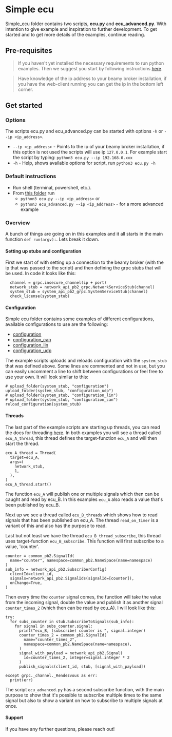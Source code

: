# Simple ecu
Simple_ecu folder contains two scripts, **ecu.py** and **ecu_advanced.py**. With intention to give example and inspiration to further development. To get started and to get more details of the examples, continue reading.
## Pre-requisites
> If you haven't yet installed the necessary requirements to run python examples. Then we suggest you start by following instructions [here](https://github.com/beamylabs/beamylabs-start/tree/improve-sample-and-docs/examples/grpc/python#readme).

> Have knowledge of the ip address to your beamy broker installation, if you have the web-client running you can get the ip in the bottom left corner.

## Get started
### Options
The scripts ecu.py and ecu_advanced.py can be started with options `-h` or `--ip <ip_address>`.
* `--ip <ip_address>` - Points to the ip of your beamy broker installation, if this option is not used the scripts will use ip `127.0.0.1`. For example start the script by typing: `python3 ecu.py --ip 192.168.0.xxx`
* `-h` - Help, shows available options for script, run `python3 ecu.py -h`

### Default instructions
* Run shell (terminal, powershell, etc.).
* From [this folder](.) run
  * `python3 ecu.py --ip <ip_address>` or
  * `python3 ecu_advanced.py --ip <ip_address>` - for a more advanced example

### Overview
A bunch of things are going on in this examples and it all starts in the main function `def run(argv):`. Lets break it down.

#### Setting up stubs and configuration
First we start of with setting up a connection to the beamy broker (with the ip that was passed to the script) and then defining the grpc stubs that will be used. In code it looks like this:
```
  channel = grpc.insecure_channel(ip + port)
  network_stub = network_api_pb2_grpc.NetworkServiceStub(channel)
  system_stub = system_api_pb2_grpc.SystemServiceStub(channel)
  check_license(system_stub)
```

#### Configuration
Simple ecu folder contains some examples of different configurations, available configurations to use are the following:
* [configuration](https://github.com/beamylabs/beamylabs-start/tree/improve-sample-and-docs/examples/grpc/python/simple_ecu/configuration)
* [configuration_can](https://github.com/beamylabs/beamylabs-start/tree/improve-sample-and-docs/examples/grpc/python/simple_ecu/configuration_can)
* [configuration_lin](https://github.com/beamylabs/beamylabs-start/tree/improve-sample-and-docs/examples/grpc/python/simple_ecu/configuration_lin)
* [configuration_udp](https://github.com/beamylabs/beamylabs-start/tree/improve-sample-and-docs/examples/grpc/python/simple_ecu/configuration_udp)

The example scripts uploads and reloads configuration with the `system_stub` that was defined above. Some lines are commented and not in use, but you can easily uncomment a line to shift between configurations or feel free to use your own.
It will look similar to this:
```
# upload_folder(system_stub, "configuration")
upload_folder(system_stub, "configuration_udp")
# upload_folder(system_stub, "configuration_lin")
# upload_folder(system_stub, "configuration_can")
reload_configuration(system_stub)
```

#### Threads
The last part of the example scripts are starting up threads, you can read the docs for threading [here](https://docs.python.org/3/library/threading.html). 
In both examples you will see a thread called `ecu_A_thread`, this thread defines the target-function `ecu_A` and will then start the thread. 
```
ecu_A_thread = Thread(
  target=ecu_A,
  args=(
    network_stub,
    1,
  ),
)
ecu_A_thread.start()
```
The function `ecu_A` will publish one or multiple signals which then can be caught and read by ecu_B. In this examples `ecu_A` also reads a value that's been published by ecu_B.

Next up we see a thread called `ecu_B_threads` which shows how to read signals that has been published on ecu_A. The thread `read_on_timer` is a variant of this and also has the purpose to read.

Last but not least we have the thread `ecu_B_thread_subscribe`, this thread uses target-function `ecu_B_subscribe`. This function will first subscribe to a value, 'counter'. 
```
counter = common_pb2.SignalId(
  name="counter", namespace=common_pb2.NameSpace(name=namespace)
)
sub_info = network_api_pb2.SubscriberConfig(
  clientId=client_id,
  signals=network_api_pb2.SignalIds(signalId=[counter]),
  onChange=True,
)
```
Then every time the `counter` signal comes, the function will take the value from the incoming signal, double the value and publish it as another signal `counter_times_2` (which then can be read by ecu_A). I will look like this:
```
try:
  for subs_counter in stub.SubscribeToSignals(sub_info):
    for signal in subs_counter.signal:
      print("ecu_B, (subscribe) counter is ", signal.integer)
      counter_times_2 = common_pb2.SignalId(
        name="counter_times_2",
        namespace=common_pb2.NameSpace(name=namespace),
      )
      signal_with_payload = network_api_pb2.Signal(
        id=counter_times_2, integer=signal.integer * 2
      )
      publish_signals(client_id, stub, [signal_with_payload])

except grpc._channel._Rendezvous as err:
  print(err)
```
The script `ecu_advanced.py` has a second subscribe function, with the main purpose to show that it's possible to subscribe multiple times to the same signal but also to show a variant on how to subscribe to multiple signals at once.

#### Support
If you have any further questions, please reach out! 